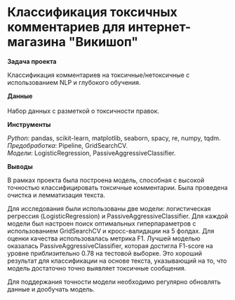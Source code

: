 # Классификация токсичных комментариев для интернет-магазина "Викишоп"

 **Задача проекта**

Классификация комментариев на токсичные/нетоксичные с использованием NLP и глубокого обучения.

**Данные**<br>         
Набор данных с разметкой о токсичности правок.

**Инструменты**<br>

*Python*: pandas, scikit-learn, matplotlib, seaborn, spacy, re, numpy, tqdm.<br>
*Предобработка*: Pipeline, GridSearchCV.<br>
*Модели*: LogisticRegression, PassiveAggressiveClassifier.<br>

**Выводы**<br>

В рамках проекта была построена модель, способная с высокой точностью классифицировать токсичные комментарии. Была проведена очистка и лемматизация текста.

Для исследования были использованы две модели: логистическая регрессия (LogisticRegression) и PassiveAggressiveClassifier. Для каждой модели был настроен поиск оптимальных гиперпараметров с использованием GridSearchCV и кросс-валидации на 5 фолдах. Для оценки качества использовалась метрика F1. Лучшей моделью оказалась PassiveAggressiveClassifier, которая достигла F1-score на уровне приблизительно 0.78 на тестовой выборке. Это хороший результат для классификации на основе текста, указывающий на то, что модель достаточно точно выявляет токсичные сообщения.

Для поддержания точности модели необходимо регулярно обновлять данные и дообучать модель.
